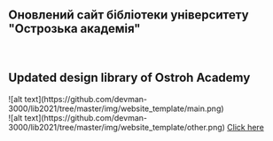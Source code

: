 <br/>
<h2>Оновлений сайт бібліотеки університету "Острозька академія"</h2>
<br/>
<h2>Updated design library of Ostroh Academy</h2>
![alt text](https://github.com/devman-3000/lib2021/tree/master/img/website_template/main.png)
<br/>
![alt text](https://github.com/devman-3000/lib2021/tree/master/img/website_template/other.png)
<a href="https://lib.oa.edu.ua">Click here</a>